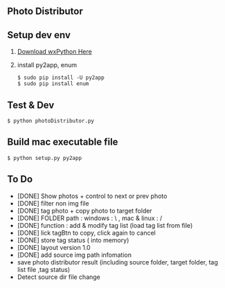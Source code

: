 ## Photo Distributor

## Setup dev env

1. [Download wxPython Here](http://www.wxpython.org/download.php)
2. install py2app, enum

	```
	$ sudo pip install -U py2app
	$ sudo pip install enum
	```

## Test & Dev

  ```
  $ python photoDistributor.py
  ```

## Build mac executable file

  ```
  $ python setup.py py2app
  ```



## To Do
* [DONE] Show photos + control to next or prev photo
* [DONE] filter non img file 
* [DONE] tag photo + copy photo to target folder
* [DONE] FOLDER path : windows : \  , mac & linux : /
* [DONE] function : add & modify tag list (load tag list from file)
* [DONE] lick tagBtn to copy, click again to cancel
* [DONE] store tag status ( into memory)
* [DONE] layout version 1.0
* [DONE] add source img path infomation
* save photo distributor result (including source folder, target folder, tag list file ,tag status)
* Detect source dir file change


